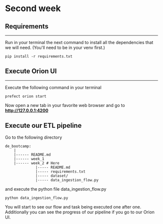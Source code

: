# Second week

## Requirements
****
Run in your terminal the next command to install all the dependencies that we will need. 
(You'll need to be in your venv first.)

```commandline
pip install -r requirements.txt
```

## Execute Orion UI
****
Execute the following command in your terminal
```commandline
prefect orion start
```
Now open a new tab in your favorite web browser and go to **http://127.0.0.1:4200** 

## Execute our ETL pipeline
Go to the following directory
```
de_bootcamp:
	|
	|------ README.md
	|------ week_1
	|------ week_2 # Here
	          |----- README.md
	          |----- requirements.txt
	          |----- dataset/
	          |----- data_ingestion_flow.py
```
and execute the python file data_ingestion_flow.py
```commandline
python data_ingestion_flow.py
```
You will start to see our flow and task being executed one after one.
Additionally you can see the progress of our pipeline if you go to our Orion UI.
